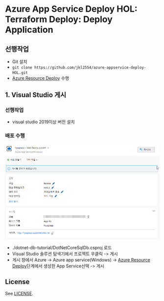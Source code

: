 # Azure App Service Deploy HOL: Terraform Deploy: Deploy Application
## 선행작업
- Git 설치
- `git clone https://github.com/jkl2554/azure-appservice-deploy-HOL.git`
- [Azure Resource Deploy](../README.md) 수행
## 1. Visual Studio 게시
### 선행작업
- visual studio 2019이상 버전 설치

### 배포 수행 
![Visual Studio 게시](images/kHjq2rsazT.png "Visual Studio 게시")
- ./dotnet-db-tutorial/DotNetCoreSqlDb.csproj 로드
- Visual Studio 솔루션 탐색기에서 프로젝트 우클릭 -> 게시
- 게시 창에서 Azure -> Azure app service(Windows) -> [Azure Resource Deploy](../README.md)단계에서 생성한 App Service선택 -> 게시

## License

See [LICENSE](LICENSE.md).